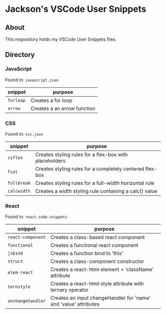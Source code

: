 # Jackson's VSCode User Snippets

## About

This respository holds my VSCode User Snippets files.

## Directory

### JavaScript

Found in: `javascript.json`

| snippet   | purpose                     |
| --------- | --------------------------- |
| `forloop` | Creates a for loop          |
| `arrow`   | Creates a an arrow function |

### CSS

Found in: `css.json`

| snippet     | purpose                                                  |
| ----------- | -------------------------------------------------------- |
| `csflex`    | Creates styling rules for a flex-box with placeholders   |
| `fcol`      | Creates styling rules for a completely centered flex-box |
| `fullbreak` | Creates styling rules for a full-width horizontal rule   |
| `calcwidth` | Creates a width styling rule containing a calc() value   |

### React

Found in: `react.code-snippets`

| snippet           | purpose                                                          |
| ----------------- | ---------------------------------------------------------------- |
| `react-component` | Creates a class-based react component                            |
| `functional`      | Creates a functional react component                             |
| `jsbind`          | Creates a function bind to 'this'                                |
| `struct`          | Creates a class-component constructor                            |
| `elem-react`      | Creates a react-html element + 'className' attribute             |
| `ternstyle`       | Creates a react-html style attribute with ternary operator       |
| `onchangehandler` | Creates an input changeHandler for 'name' and 'value' attributes |
